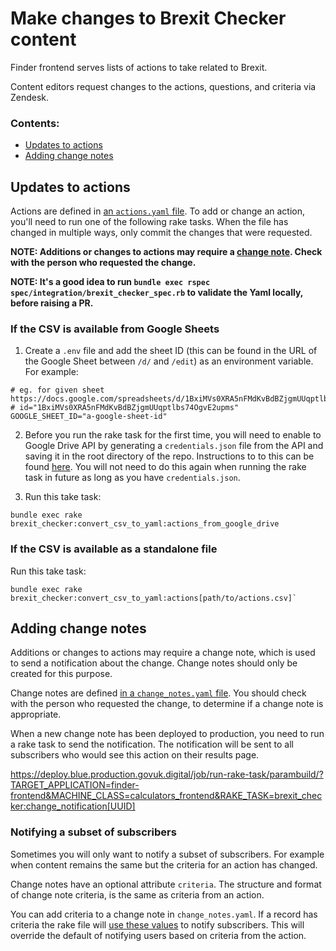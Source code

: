 # Make changes to Brexit Checker content

Finder frontend serves lists of actions to take related to Brexit.

Content editors request changes to the actions, questions, and criteria via
Zendesk.

### Contents:

- [Updates to actions](#updates-to-actions)
- [Adding change notes](#adding-change-notes)

## Updates to actions

Actions are defined in [an `actions.yaml` file](https://github.com/alphagov/finder-frontend/blob/master/lib/brexit_checker/actions.yaml). To add or change an action, you'll need to run one of the following rake tasks. When the file has changed in multiple ways, only commit the changes that were requested.

**NOTE: Additions or changes to actions may require a [change note](#adding-change-notes). Check with the person who requested the change.**

**NOTE: It's a good idea to run `bundle exec rspec spec/integration/brexit_checker_spec.rb` to validate the Yaml locally, before raising a PR.**

### If the CSV is available from Google Sheets
1. Create a `.env` file and add the sheet ID (this can be found in the URL of the Google Sheet between `/d/` and `/edit`) as an environment variable. For example:

```
# eg. for given sheet https://docs.google.com/spreadsheets/d/1BxiMVs0XRA5nFMdKvBdBZjgmUUqptlbs74OgvE2upms/edit
# id="1BxiMVs0XRA5nFMdKvBdBZjgmUUqptlbs74OgvE2upms"
GOOGLE_SHEET_ID="a-google-sheet-id"
```

2. Before you run the rake task for the first time, you will need to enable to Google Drive API by generating a `credentials.json` file from the API and saving it in the root directory of the repo.  Instructions to to this can be found [here](https://developers.google.com/drive/api/v3/quickstart/ruby).  You will not need to do this again when running the rake task in future as long as you have `credentials.json`.

3. Run this take task:

```
bundle exec rake brexit_checker:convert_csv_to_yaml:actions_from_google_drive
```

### If the CSV is available as a standalone file

Run this take task:

```
bundle exec rake brexit_checker:convert_csv_to_yaml:actions[path/to/actions.csv]`
```

## Adding change notes

Additions or changes to actions may require a change note, which is used to send a notification about the change. Change notes should only be created for this purpose.

Change notes are defined [in a `change_notes.yaml` file](https://github.com/alphagov/finder-frontend/blob/master/lib/brexit_checker/change_notes.yaml). You should check with the person who requested the change, to determine if a change note is appropriate.

When a new change note has been deployed to production, you need to run a rake task to send the notification. The notification will be sent to all subscribers who would see this action on their results page.

https://deploy.blue.production.govuk.digital/job/run-rake-task/parambuild/?TARGET_APPLICATION=finder-frontend&MACHINE_CLASS=calculators_frontend&RAKE_TASK=brexit_checker:change_notification[UUID]

### Notifying a subset of subscribers

Sometimes you will only want to notify a subset of subscribers. For example when content remains the same but the criteria for an action has changed.

Change notes have an optional attribute `criteria`. The structure and format of change note criteria, is the same as criteria from an action.

You can add criteria to a change note in `change_notes.yaml`. If a record has criteria the rake file will [use these values](https://github.com/alphagov/finder-frontend/blob/0979c94ec51ba38f8d574569ffd51ffea55f13a6/lib/tasks/brexit_checker/change_notifications.rake#L10) to notify subscribers. This will override the default of notifying users based on criteria from the action.

